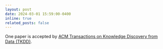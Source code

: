 ```yaml
---
layout: post
date: 2024-03-01 15:59:00-0400
inline: true
related_posts: false
---
```


One paper is accepted by <a href="">ACM Transactions on Knowledge Discovery from Data (TKDD)</a>.
